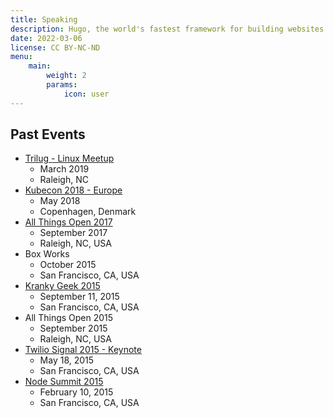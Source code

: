```yaml
---
title: Speaking
description: Hugo, the world's fastest framework for building websites
date: 2022-03-06
license: CC BY-NC-ND
menu:
    main: 
        weight: 2
        params:
            icon: user
---
```


## Past Events
* [Trilug - Linux Meetup](https://trilug.org/2019/02/26/march-14-kubernetes-from-the-trenches/)
    * March 2019
    * Raleigh, NC
* [Kubecon 2018 - Europe](https://www.youtube.com/watch?v=ZzFjPqCibMc&feature=youtu.be)
    * May 2018
    * Copenhagen, Denmark
* [All Things Open 2017](https://allthingsopen.org/talk/extreme-chatops-using-kubernetes-and-watson/)
    * September 2017
    * Raleigh, NC, USA
* Box Works
    * October 2015
    * San Francisco, CA, USA
* [Kranky Geek 2015](https://www.youtube.com/watch?v=xkB0qiU6PGk)
    * September 11, 2015
    * San Francisco, CA, USA
* All Things Open 2015
    * September 2015
    * Raleigh, NC, USA
* [Twilio Signal 2015 - Keynote](https://youtu.be/4QXZl4cFw24?t=2h1m55s)
    * May 18, 2015
    * San Francisco, CA, USA
* [Node Summit 2015](http://nodesummit.com/media/mobile-web-apps-with-pouchdb-angularjs-node-js-and-ibm-cloudant-bradley-holt-jeff-sloyer/)
    * February 10, 2015
    * San Francisco, CA, USA